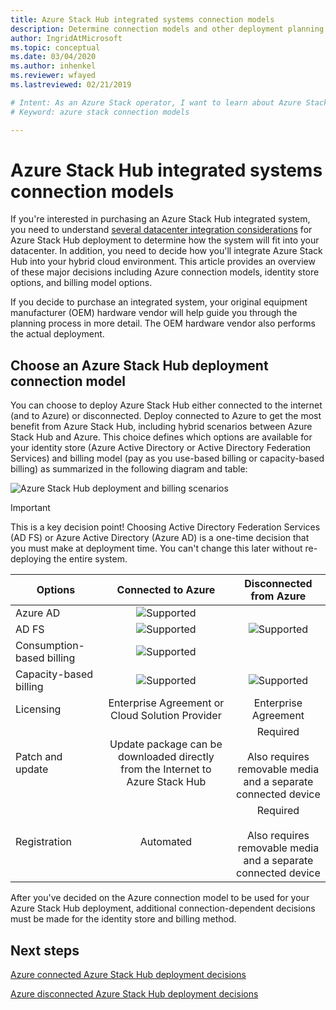 ```yaml
---
title: Azure Stack Hub integrated systems connection models 
description: Determine connection models and other deployment planning decisions for Azure Stack Hub integrated systems.
author: IngridAtMicrosoft
ms.topic: conceptual
ms.date: 03/04/2020
ms.author: inhenkel
ms.reviewer: wfayed
ms.lastreviewed: 02/21/2019

# Intent: As an Azure Stack operator, I want to learn about Azure Stack integrated systems connection models before I deploy.
# Keyword: azure stack connection models

---
```



# Azure Stack Hub integrated systems connection models
If you're interested in purchasing an Azure Stack Hub integrated system, you need to understand [several datacenter integration considerations](azure-stack-datacenter-integration.md) for Azure Stack Hub deployment to determine how the system will fit into your datacenter. In addition, you need to decide how you'll integrate Azure Stack Hub into your hybrid cloud environment. This article provides an overview of these major decisions including Azure connection models, identity store options, and billing model options.

If you decide to purchase an integrated system, your original equipment manufacturer (OEM) hardware vendor will help guide you through the planning process in more detail. The OEM hardware vendor also performs the actual deployment.

## Choose an Azure Stack Hub deployment connection model
You can choose to deploy Azure Stack Hub either connected to the internet (and to Azure) or disconnected. Deploy connected to Azure to get the most benefit from Azure Stack Hub, including hybrid scenarios between Azure Stack Hub and Azure. This choice defines which options are available for your identity store (Azure Active Directory or Active Directory Federation Services) and billing model (pay as you use-based billing or capacity-based billing) as summarized in the following diagram and table:

![Azure Stack Hub deployment and billing scenarios](media/azure-stack-connection-models/azure-stack-scenarios.png)
  
> [!IMPORTANT]
> This is a key decision point! Choosing Active Directory Federation Services (AD FS) or Azure Active Directory (Azure AD) is a one-time decision that you must make at deployment time. You can't change this later without re-deploying the entire system.  


|Options|Connected to Azure|Disconnected from Azure|
|-----|:-----:|:-----:|
|Azure AD|![Supported](media/azure-stack-connection-models/check.png)| |
|AD FS|![Supported](media/azure-stack-connection-models/check.png)|![Supported](media/azure-stack-connection-models/check.png)|
|Consumption-based billing|![Supported](media/azure-stack-connection-models/check.png)| |
|Capacity-based billing|![Supported](media/azure-stack-connection-models/check.png)|![Supported](media/azure-stack-connection-models/check.png)|
|Licensing| Enterprise Agreement or Cloud Solution Provider | Enterprise Agreement |
|Patch and update|Update package can be downloaded directly from the Internet to Azure Stack Hub |  Required<br><br>Also requires removable media<br> and a separate connected device |
| Registration | Automated | Required<br><br>Also requires removable media<br> and a separate connected device |

After you've decided on the Azure connection model to be used for your Azure Stack Hub deployment, additional connection-dependent decisions must be made for the identity store and billing method.

## Next steps

[Azure connected Azure Stack Hub deployment decisions](azure-stack-connected-deployment.md)

[Azure disconnected Azure Stack Hub deployment decisions](azure-stack-disconnected-deployment.md)
